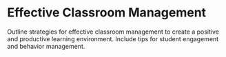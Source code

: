 # Effective Classroom Management

Outline strategies for effective classroom management to create a positive and productive learning environment. Include tips for student engagement and behavior management.